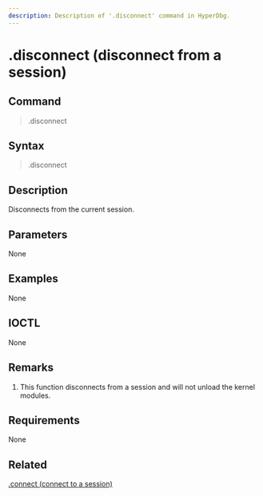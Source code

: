 ```yaml
---
description: Description of '.disconnect' command in HyperDbg.
---
```


# .disconnect \(disconnect from a session\)

## Command

> .disconnect

## Syntax

> .disconnect

## Description

Disconnects from the current session.

## Parameters

None

## Examples

None

## IOCTL

None

## **Remarks**

1. This function disconnects from a session and will not unload the kernel modules.

## Requirements

None

## Related

[.connect \(connect to a session\)](https://docs.hyperdbg.org/commands/meta-commands/.connect)


